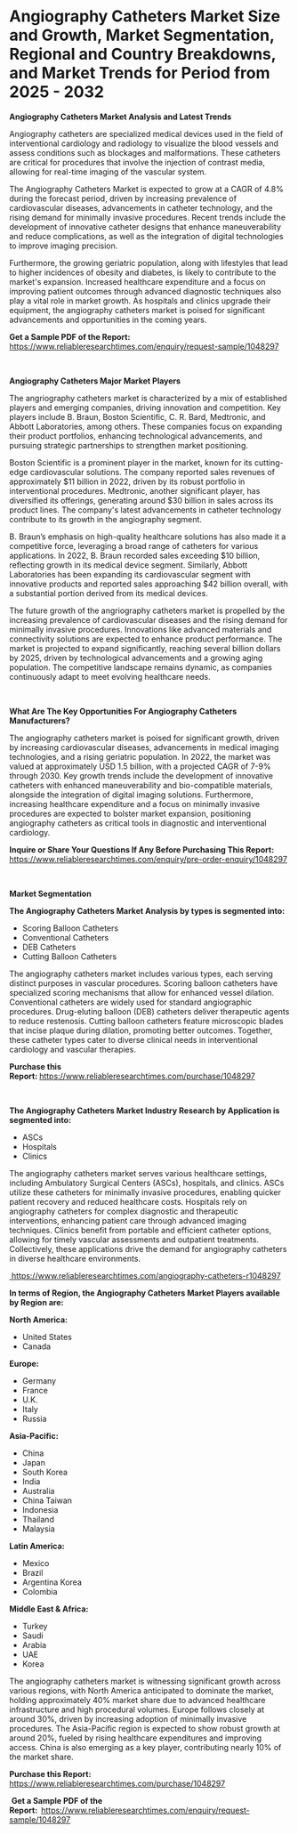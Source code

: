 <p><h1>Angiography Catheters Market Size and Growth, Market Segmentation, Regional and Country Breakdowns, and Market Trends for Period from 2025 -  2032</h1></p><p><strong>Angiography Catheters Market Analysis and Latest Trends</strong></p>
<p><p>Angiography catheters are specialized medical devices used in the field of interventional cardiology and radiology to visualize the blood vessels and assess conditions such as blockages and malformations. These catheters are critical for procedures that involve the injection of contrast media, allowing for real-time imaging of the vascular system.</p><p>The Angiography Catheters Market is expected to grow at a CAGR of 4.8% during the forecast period, driven by increasing prevalence of cardiovascular diseases, advancements in catheter technology, and the rising demand for minimally invasive procedures. Recent trends include the development of innovative catheter designs that enhance maneuverability and reduce complications, as well as the integration of digital technologies to improve imaging precision.</p><p>Furthermore, the growing geriatric population, along with lifestyles that lead to higher incidences of obesity and diabetes, is likely to contribute to the market's expansion. Increased healthcare expenditure and a focus on improving patient outcomes through advanced diagnostic techniques also play a vital role in market growth. As hospitals and clinics upgrade their equipment, the angiography catheters market is poised for significant advancements and opportunities in the coming years.</p></p>
<p><strong>Get a Sample PDF of the Report:&nbsp;</strong> <a href="https://www.reliableresearchtimes.com/enquiry/request-sample/1048297?utm_campaign=2269&utm_medium=2&utm_source=Github&utm_content=ia&utm_term=13042025&utm_id=angiography-catheters">https://www.reliableresearchtimes.com/enquiry/request-sample/1048297</a></p>
<p>&nbsp;</p>
<p><strong>Angiography Catheters Major Market Players</strong></p>
<p><p>The angriography catheters market is characterized by a mix of established players and emerging companies, driving innovation and competition. Key players include B. Braun, Boston Scientific, C. R. Bard, Medtronic, and Abbott Laboratories, among others. These companies focus on expanding their product portfolios, enhancing technological advancements, and pursuing strategic partnerships to strengthen market positioning.</p><p>Boston Scientific is a prominent player in the market, known for its cutting-edge cardiovascular solutions. The company reported sales revenues of approximately $11 billion in 2022, driven by its robust portfolio in interventional procedures. Medtronic, another significant player, has diversified its offerings, generating around $30 billion in sales across its product lines. The company's latest advancements in catheter technology contribute to its growth in the angiography segment.</p><p>B. Braun’s emphasis on high-quality healthcare solutions has also made it a competitive force, leveraging a broad range of catheters for various applications. In 2022, B. Braun recorded sales exceeding $10 billion, reflecting growth in its medical device segment. Similarly, Abbott Laboratories has been expanding its cardiovascular segment with innovative products and reported sales approaching $42 billion overall, with a substantial portion derived from its medical devices.</p><p>The future growth of the angriography catheters market is propelled by the increasing prevalence of cardiovascular diseases and the rising demand for minimally invasive procedures. Innovations like advanced materials and connectivity solutions are expected to enhance product performance. The market is projected to expand significantly, reaching several billion dollars by 2025, driven by technological advancements and a growing aging population. The competitive landscape remains dynamic, as companies continuously adapt to meet evolving healthcare needs.</p></p>
<p>&nbsp;</p>
<p><strong>What Are The Key Opportunities For Angiography Catheters Manufacturers?</strong></p>
<p><p>The angiography catheters market is poised for significant growth, driven by increasing cardiovascular diseases, advancements in medical imaging technologies, and a rising geriatric population. In 2022, the market was valued at approximately USD 1.5 billion, with a projected CAGR of 7-9% through 2030. Key growth trends include the development of innovative catheters with enhanced maneuverability and bio-compatible materials, alongside the integration of digital imaging solutions. Furthermore, increasing healthcare expenditure and a focus on minimally invasive procedures are expected to bolster market expansion, positioning angiography catheters as critical tools in diagnostic and interventional cardiology.</p></p>
<p><strong>Inquire or Share Your Questions If Any Before Purchasing This Report:</strong> <a href="https://www.reliableresearchtimes.com/enquiry/pre-order-enquiry/1048297?utm_campaign=2269&utm_medium=2&utm_source=Github&utm_content=ia&utm_term=13042025&utm_id=angiography-catheters">https://www.reliableresearchtimes.com/enquiry/pre-order-enquiry/1048297</a></p>
<p>&nbsp;</p>
<p><strong>Market Segmentation</strong></p>
<p><strong>The Angiography Catheters Market Analysis by types is segmented into:</strong></p>
<p><ul><li>Scoring Balloon Catheters</li><li>Conventional Catheters</li><li>DEB Catheters</li><li>Cutting Balloon Catheters</li></ul></p>
<p><p>The angiography catheters market includes various types, each serving distinct purposes in vascular procedures. Scoring balloon catheters have specialized scoring mechanisms that allow for enhanced vessel dilation. Conventional catheters are widely used for standard angiographic procedures. Drug-eluting balloon (DEB) catheters deliver therapeutic agents to reduce restenosis. Cutting balloon catheters feature microscopic blades that incise plaque during dilation, promoting better outcomes. Together, these catheter types cater to diverse clinical needs in interventional cardiology and vascular therapies.</p></p>
<p><strong>Purchase this Report:&nbsp;</strong><a href="https://www.reliableresearchtimes.com/purchase/1048297?utm_campaign=2269&utm_medium=2&utm_source=Github&utm_content=ia&utm_term=13042025&utm_id=angiography-catheters">https://www.reliableresearchtimes.com/purchase/1048297</a></p>
<p>&nbsp;</p>
<p><strong>The Angiography Catheters Market Industry Research by Application is segmented into:</strong></p>
<p><ul><li>ASCs</li><li>Hospitals</li><li>Clinics</li></ul></p>
<p><p>The angiography catheters market serves various healthcare settings, including Ambulatory Surgical Centers (ASCs), hospitals, and clinics. ASCs utilize these catheters for minimally invasive procedures, enabling quicker patient recovery and reduced healthcare costs. Hospitals rely on angiography catheters for complex diagnostic and therapeutic interventions, enhancing patient care through advanced imaging techniques. Clinics benefit from portable and efficient catheter options, allowing for timely vascular assessments and outpatient treatments. Collectively, these applications drive the demand for angiography catheters in diverse healthcare environments.</p></p>
<p><a href="https://www.reliableresearchtimes.com/angiography-catheters-r1048297?utm_campaign=2269&utm_medium=2&utm_source=Github&utm_content=ia&utm_term=13042025&utm_id=angiography-catheters">&nbsp;https://www.reliableresearchtimes.com/angiography-catheters-r1048297</a></p>
<p><strong>In terms of Region, the Angiography Catheters Market Players available by Region are:</strong></p>
<p>
    <p> <strong> North America: </strong>
        <ul>
            <li>United States</li>
            <li>Canada</li>
        </ul>
        </p> 
    <p> <strong> Europe: </strong>
        <ul>
            <li>Germany</li>
            <li>France</li>
            <li>U.K.</li>
            <li>Italy</li>
            <li>Russia</li>
        </ul>
        </p> 
    <p> <strong> Asia-Pacific: </strong>
        <ul>
            <li>China</li>
            <li>Japan</li>
            <li>South Korea</li>
            <li>India</li>
            <li>Australia</li>
            <li>China Taiwan</li>
            <li>Indonesia</li>
            <li>Thailand</li>
            <li>Malaysia</li>
        </ul>
        </p> 
    <p> <strong> Latin America: </strong>
        <ul>
            <li>Mexico</li>
            <li>Brazil</li>
            <li>Argentina Korea</li>
            <li>Colombia</li>
        </ul>
        </p> 
    <p> <strong> Middle East & Africa: </strong>
        <ul>
            <li>Turkey</li>
            <li>Saudi</li>
            <li>Arabia</li>
            <li>UAE</li>
            <li>Korea</li>
        </ul>
    </p>
    </p>
<p><p>The angiography catheters market is witnessing significant growth across various regions, with North America anticipated to dominate the market, holding approximately 40% market share due to advanced healthcare infrastructure and high procedural volumes. Europe follows closely at around 30%, driven by increasing adoption of minimally invasive procedures. The Asia-Pacific region is expected to show robust growth at around 20%, fueled by rising healthcare expenditures and improving access. China is also emerging as a key player, contributing nearly 10% of the market share.</p></p>
<p><strong>Purchase this Report: </strong><a href="https://www.reliableresearchtimes.com/purchase/1048297?utm_campaign=2269&utm_medium=2&utm_source=Github&utm_content=ia&utm_term=13042025&utm_id=angiography-catheters">https://www.reliableresearchtimes.com/purchase/1048297</a></p>
<p>&nbsp;<strong>Get a Sample PDF of the Report:&nbsp;&nbsp;</strong><a href="https://www.reliableresearchtimes.com/enquiry/request-sample/1048297?utm_campaign=2269&utm_medium=2&utm_source=Github&utm_content=ia&utm_term=13042025&utm_id=angiography-catheters">https://www.reliableresearchtimes.com/enquiry/request-sample/1048297</a></p>
<p><strong></strong></p>
<p><p></p><p></p><p></p></p>